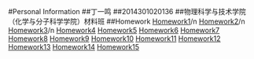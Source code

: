 #Personal Information
##丁一鸣
##2014301020136
##物理科学与技术学院（化学与分子科学学院）材料班
##Homework
[Homework1]()/n
[Homework2]()/n
[Homework3]()/n
[Homework4]()
[Homework5]()
[Homework6]()
[Homework7]()
[Homework8]()
[Homework9]()
[Homework10]()
[Homework11]()
[Homework12]()
[Homework13]()
[Homework14]()
[Homework15]()
